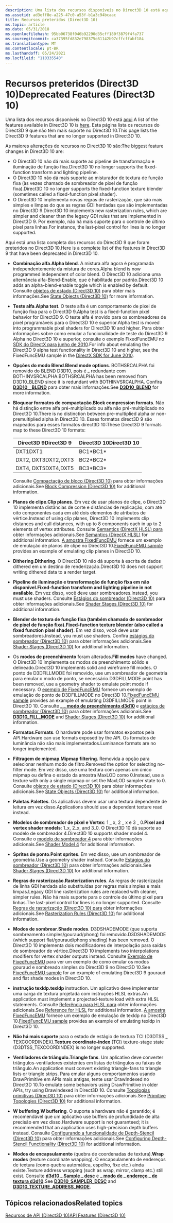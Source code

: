 ```yaml
---
description: Uma lista dos recursos disponíveis no Direct3D 10 está aqui. Esta página lista os recursos do Direct3D 9 que não têm mais suporte no Direct3D 10.
ms.assetid: ad3eff8e-a225-47c0-a53f-b1a3c94bcaac
title: Recursos preteridos (Direct3D 10)
ms.topic: article
ms.date: 05/31/2018
ms.openlocfilehash: 95bb06738f046b92290d35cff180f3879f4fa737
ms.sourcegitcommit: ca37395fd832e798375e81142b97cffcffabf184
ms.translationtype: MT
ms.contentlocale: pt-BR
ms.lasthandoff: 05/24/2021
ms.locfileid: "110335540"
---
```

# <a name="deprecated-features-direct3d-10"></a><span data-ttu-id="382e1-104">Recursos preteridos (Direct3D 10)</span><span class="sxs-lookup"><span data-stu-id="382e1-104">Deprecated Features (Direct3D 10)</span></span>

<span data-ttu-id="382e1-105">Uma lista dos recursos disponíveis no Direct3D 10 está [aqui](d3d10-graphics-programming-guide-api-features.md).</span><span class="sxs-lookup"><span data-stu-id="382e1-105">A list of the features available in Direct3D 10 is [here](d3d10-graphics-programming-guide-api-features.md).</span></span> <span data-ttu-id="382e1-106">Esta página lista os recursos do Direct3D 9 que não têm mais suporte no Direct3D 10.</span><span class="sxs-lookup"><span data-stu-id="382e1-106">This page lists the Direct3D 9 features that are no longer supported in Direct3D 10.</span></span>

<span data-ttu-id="382e1-107">As maiores alterações de recursos no Direct3D 10 são:</span><span class="sxs-lookup"><span data-stu-id="382e1-107">The biggest feature changes in Direct3D 10 are:</span></span>

- <span data-ttu-id="382e1-108">O Direct3D 10 não dá mais suporte ao pipeline de transformação e iluminação de função fixa.</span><span class="sxs-lookup"><span data-stu-id="382e1-108">Direct3D 10 no longer supports the fixed-function transform and lighting pipeline.</span></span>
- <span data-ttu-id="382e1-109">O Direct3D 10 não dá mais suporte ao misturador de textura de função fixa (às vezes chamado de sombreador de pixel de função fixa).</span><span class="sxs-lookup"><span data-stu-id="382e1-109">Direct3D 10 no longer supports the fixed-function texture blender (sometimes called a fixed-function pixel shader).</span></span>
- <span data-ttu-id="382e1-110">O Direct3D 10 implementa novas regras de rasterização, que são mais simples e limpas do que as regras GDI herdadas que são implementadas no Direct3D 9.</span><span class="sxs-lookup"><span data-stu-id="382e1-110">Direct3D 10 implements new rasterization rules, which are simpler and cleaner than the legacy GDI rules that are implemented in Direct3D 9.</span></span> <span data-ttu-id="382e1-111">Por exemplo, não há mais suporte para o controle de último pixel para linhas.</span><span class="sxs-lookup"><span data-stu-id="382e1-111">For instance, the last-pixel control for lines is no longer supported.</span></span>

<span data-ttu-id="382e1-112">Aqui está uma lista completa dos recursos do Direct3D 9 que foram preteridos no Direct3D 10.</span><span class="sxs-lookup"><span data-stu-id="382e1-112">Here is a complete list of the features in Direct3D 9 that have been deprecated in Direct3D 10.</span></span>

- <span data-ttu-id="382e1-113">**Combinação alfa**.</span><span class="sxs-lookup"><span data-stu-id="382e1-113">**Alpha blend**.</span></span> <span data-ttu-id="382e1-114">A mistura alfa agora é programada independentemente da mistura de cores.</span><span class="sxs-lookup"><span data-stu-id="382e1-114">Alpha blend is now programmed independent of color blend.</span></span> <span data-ttu-id="382e1-115">O Direct3D 10 adiciona uma alternância alfa-Blend-Enable, que é habilitada por padrão.</span><span class="sxs-lookup"><span data-stu-id="382e1-115">Direct3D 10 adds an alpha-blend-enable toggle which is enabled by default.</span></span> <span data-ttu-id="382e1-116">Consulte [objetos de estado (Direct3D 10)](d3d10-graphics-programming-guide-api-features-state-objects.md) para obter mais informações.</span><span class="sxs-lookup"><span data-stu-id="382e1-116">See [State Objects (Direct3D 10)](d3d10-graphics-programming-guide-api-features-state-objects.md) for more information.</span></span>
- <span data-ttu-id="382e1-117">**Teste alfa**.</span><span class="sxs-lookup"><span data-stu-id="382e1-117">**Alpha test**.</span></span> <span data-ttu-id="382e1-118">O teste alfa é um comportamento de pixel de função fixa para o Direct3D 9.</span><span class="sxs-lookup"><span data-stu-id="382e1-118">Alpha test is a fixed-function pixel behavior for Direct3D 9.</span></span> <span data-ttu-id="382e1-119">O teste alfa é movido para os sombreadores de pixel programáveis para o Direct3D 10 e superior.</span><span class="sxs-lookup"><span data-stu-id="382e1-119">Alpha test is moved into programmable pixel shaders for Direct3D 10 and higher.</span></span> <span data-ttu-id="382e1-120">Para obter informações sobre como emular a funcionalidade de teste do Direct3D 9 Alpha no Direct3D 10 e superior, consulte o exemplo FixedFuncEMU no [SDK do DirectX para junho de 2010](https://www.microsoft.com/download/en/details.aspx?id=6812).</span><span class="sxs-lookup"><span data-stu-id="382e1-120">For info about emulating the Direct3D 9 alpha test functionality in Direct3D 10 and higher, see the FixedFuncEMU sample in the [DirectX SDK for June 2010](https://www.microsoft.com/download/en/details.aspx?id=6812).</span></span>
- <span data-ttu-id="382e1-121">**Opções do modo Blend**.</span><span class="sxs-lookup"><span data-stu-id="382e1-121">**Blend mode options**.</span></span> <span data-ttu-id="382e1-122">BOTHSRCALPHA foi removido do BLEND D3D10, pois é \_ redundante com BOTHINVSRCALPHA.</span><span class="sxs-lookup"><span data-stu-id="382e1-122">BOTHSRCALPHA has been removed from D3D10\_BLEND since it is redundant with BOTHINVSRCALPHA.</span></span> <span data-ttu-id="382e1-123">Confira [**D3D10 \_ BLEND**](/windows/desktop/api/D3D10/ne-d3d10-d3d10_blend) para obter mais informações.</span><span class="sxs-lookup"><span data-stu-id="382e1-123">See [**D3D10\_BLEND**](/windows/desktop/api/D3D10/ne-d3d10-d3d10_blend) for more information.</span></span>
- <span data-ttu-id="382e1-124">**Bloquear formatos de compactação**.</span><span class="sxs-lookup"><span data-stu-id="382e1-124">**Block compression formats**.</span></span> <span data-ttu-id="382e1-125">Não há distinção entre alfa pré-multiplicado ou alfa não pré-multiplicado no Direct3D 10.</span><span class="sxs-lookup"><span data-stu-id="382e1-125">There is no distinction between pre-multiplied alpha or non-premultiplied alpha in Direct3D 10.</span></span> <span data-ttu-id="382e1-126">Esses formatos direct3D 9 são mapeados para esses formatos direct3D 10:</span><span class="sxs-lookup"><span data-stu-id="382e1-126">These Direct3D 9 formats map to these Direct3D 10 formats:</span></span> 

    | <span data-ttu-id="382e1-127">Direct3D 9</span><span class="sxs-lookup"><span data-stu-id="382e1-127">Direct3D 9</span></span> | <span data-ttu-id="382e1-128">Direct3D 10</span><span class="sxs-lookup"><span data-stu-id="382e1-128">Direct3D 10</span></span> |
    |------------|-------------|
    | <span data-ttu-id="382e1-129">DXT1</span><span class="sxs-lookup"><span data-stu-id="382e1-129">DXT1</span></span>       | <span data-ttu-id="382e1-130">BC1\*</span><span class="sxs-lookup"><span data-stu-id="382e1-130">BC1\*</span></span>       |
    | <span data-ttu-id="382e1-131">DXT2, DXT3</span><span class="sxs-lookup"><span data-stu-id="382e1-131">DXT2,DXT3</span></span>  | <span data-ttu-id="382e1-132">BC2\*</span><span class="sxs-lookup"><span data-stu-id="382e1-132">BC2\*</span></span>       |
    | <span data-ttu-id="382e1-133">DXT4, DXT5</span><span class="sxs-lookup"><span data-stu-id="382e1-133">DXT4,DXT5</span></span>  | <span data-ttu-id="382e1-134">BC3\*</span><span class="sxs-lookup"><span data-stu-id="382e1-134">BC3\*</span></span>       |

    

     

    <span data-ttu-id="382e1-135">Consulte [Compactação de bloco (Direct3D 10)](d3d10-graphics-programming-guide-resources-block-compression.md) para obter informações adicionais.</span><span class="sxs-lookup"><span data-stu-id="382e1-135">See [Block Compression (Direct3D 10)](d3d10-graphics-programming-guide-resources-block-compression.md) for additional information.</span></span>

-   <span data-ttu-id="382e1-136">**Planos de clipe**.</span><span class="sxs-lookup"><span data-stu-id="382e1-136">**Clip planes**.</span></span> <span data-ttu-id="382e1-137">Em vez de usar planos de clipe, o Direct3D 10 implementa distâncias de corte e distâncias de replicação, com até oito componentes cada em até dois elementos de atributos de vértice.</span><span class="sxs-lookup"><span data-stu-id="382e1-137">Instead of using clip planes, Direct3D 10 implements clip distances and cull distances, with up to 8 components each in up to 2 elements of vertex attributes.</span></span> <span data-ttu-id="382e1-138">Consulte [Semantics (DirectX HLSL) para](../direct3dhlsl/dx-graphics-hlsl-semantics.md) obter informações adicionais.</span><span class="sxs-lookup"><span data-stu-id="382e1-138">See [Semantics (DirectX HLSL)](../direct3dhlsl/dx-graphics-hlsl-semantics.md) for additional information.</span></span> <span data-ttu-id="382e1-139">[A amostra FixedFuncEMU](https://msdn.microsoft.com/library/Ee416406(v=VS.85).aspx) fornece um exemplo de emulação de planos de clipe no Direct3D 10.</span><span class="sxs-lookup"><span data-stu-id="382e1-139">[FixedFuncEMU sample](https://msdn.microsoft.com/library/Ee416406(v=VS.85).aspx) provides an example of emulating clip planes in Direct3D 10.</span></span>
-   <span data-ttu-id="382e1-140">**Dithering**.</span><span class="sxs-lookup"><span data-stu-id="382e1-140">**Dithering**.</span></span> <span data-ttu-id="382e1-141">O Direct3D 10 não dá suporte à escrita de dados dithered em um destino de renderização.</span><span class="sxs-lookup"><span data-stu-id="382e1-141">Direct3D 10 does not support writing dithered data to a render target.</span></span>
-   <span data-ttu-id="382e1-142">**Pipeline de iluminação e transformação de função fixa em não disponível.**</span><span class="sxs-lookup"><span data-stu-id="382e1-142">**Fixed-function transform and lighting pipeline in not available**.</span></span> <span data-ttu-id="382e1-143">Em vez disso, você deve usar sombreadores.</span><span class="sxs-lookup"><span data-stu-id="382e1-143">Instead, you must use shaders.</span></span> <span data-ttu-id="382e1-144">Consulte [Estágios do sombreador (Direct3D 10)](/previous-versions//bb205146(v=vs.85)) para obter informações adicionais.</span><span class="sxs-lookup"><span data-stu-id="382e1-144">See [Shader Stages (Direct3D 10)](/previous-versions//bb205146(v=vs.85)) for additional information.</span></span>
-   <span data-ttu-id="382e1-145">**Blender de textura de função fixa (também chamado de sombreador de pixel de função fixa).**</span><span class="sxs-lookup"><span data-stu-id="382e1-145">**Fixed-function texture blender (also called a fixed function pixel shader)**.</span></span> <span data-ttu-id="382e1-146">Em vez disso, você deve usar sombreadores.</span><span class="sxs-lookup"><span data-stu-id="382e1-146">Instead, you must use shaders.</span></span> <span data-ttu-id="382e1-147">Confira [estágios do sombreador (Direct3D 10)](/previous-versions//bb205146(v=vs.85)) para obter informações adicionais.</span><span class="sxs-lookup"><span data-stu-id="382e1-147">See [Shader Stages (Direct3D 10)](/previous-versions//bb205146(v=vs.85)) for additional information.</span></span>
-   <span data-ttu-id="382e1-148">Os **modos de preenchimento** foram alterados.</span><span class="sxs-lookup"><span data-stu-id="382e1-148">**Fill modes** have changed.</span></span> <span data-ttu-id="382e1-149">O Direct3D 10 implementa os modos de preenchimento sólido e delineado.</span><span class="sxs-lookup"><span data-stu-id="382e1-149">Direct3D 10 implements solid and wireframe fill modes.</span></span> <span data-ttu-id="382e1-150">O ponto de D3DFILLMODE foi removido, use um sombreador de geometria para emular o modo de ponto, se necessário.</span><span class="sxs-lookup"><span data-stu-id="382e1-150">D3DFILLMODE point has been removed, use a geometry shader to emulate point mode if necessary.</span></span> <span data-ttu-id="382e1-151">O [exemplo de FixedFuncEMU](https://msdn.microsoft.com/library/Ee416406(v=VS.85).aspx) fornece um exemplo de emulação do ponto de D3DFILLMODE no Direct3D 10.</span><span class="sxs-lookup"><span data-stu-id="382e1-151">[FixedFuncEMU sample](https://msdn.microsoft.com/library/Ee416406(v=VS.85).aspx) provides an example of emulating D3DFILLMODE point in Direct3D 10.</span></span> <span data-ttu-id="382e1-152">Consulte [**\_ \_ modo de preenchimento d3d10**](/windows/desktop/api/D3D10/ne-d3d10-d3d10_fill_mode) e [estágios de sombreador (Direct3D 10)](/previous-versions//bb205146(v=vs.85)) para obter informações adicionais.</span><span class="sxs-lookup"><span data-stu-id="382e1-152">See [**D3D10\_FILL\_MODE**](/windows/desktop/api/D3D10/ne-d3d10-d3d10_fill_mode) and [Shader Stages (Direct3D 10)](/previous-versions//bb205146(v=vs.85)) for additional information.</span></span>
-   <span data-ttu-id="382e1-153">**Formatos**.</span><span class="sxs-lookup"><span data-stu-id="382e1-153">**Formats**.</span></span> <span data-ttu-id="382e1-154">O hardware pode usar formatos expostos pela API.</span><span class="sxs-lookup"><span data-stu-id="382e1-154">Hardware can use formats exposed by the API.</span></span> <span data-ttu-id="382e1-155">Os formatos de luminância não são mais implementados.</span><span class="sxs-lookup"><span data-stu-id="382e1-155">Luminance formats are no longer implemented.</span></span>
-   <span data-ttu-id="382e1-156">**Filtragem de mipmap**.</span><span class="sxs-lookup"><span data-stu-id="382e1-156">**Mipmap filtering**.</span></span> <span data-ttu-id="382e1-157">Removida a opção para selecionar nenhum modo de filtro.</span><span class="sxs-lookup"><span data-stu-id="382e1-157">Removed the option for selecting no-filter mode.</span></span> <span data-ttu-id="382e1-158">Em vez disso, use uma textura com apenas um único mipmap ou defina o estado da amostra MaxLOD como 0.</span><span class="sxs-lookup"><span data-stu-id="382e1-158">Instead, use a texture with only a single mipmap or set the MaxLOD sampler state to 0.</span></span> <span data-ttu-id="382e1-159">Consulte [objetos de estado (Direct3D 10)](d3d10-graphics-programming-guide-api-features-state-objects.md) para obter informações adicionais.</span><span class="sxs-lookup"><span data-stu-id="382e1-159">See [State Objects (Direct3D 10)](d3d10-graphics-programming-guide-api-features-state-objects.md) for additional information.</span></span>
-   <span data-ttu-id="382e1-160">**Paletas**.</span><span class="sxs-lookup"><span data-stu-id="382e1-160">**Palettes**.</span></span> <span data-ttu-id="382e1-161">Os aplicativos devem usar uma textura dependente de leitura em vez disso.</span><span class="sxs-lookup"><span data-stu-id="382e1-161">Applications should use a dependent texture read instead.</span></span>
-   <span data-ttu-id="382e1-162">**Modelos de sombreador de pixel e Vertex**: 1 \_ x, 2 \_ x e 3 \_ 0.</span><span class="sxs-lookup"><span data-stu-id="382e1-162">**Pixel and vertex shader models**: 1\_x, 2\_x, and 3\_0.</span></span> <span data-ttu-id="382e1-163">O Direct3D 10 dá suporte ao modelo de sombreador 4.</span><span class="sxs-lookup"><span data-stu-id="382e1-163">Direct3D 10 supports shader model 4.</span></span> <span data-ttu-id="382e1-164">Consulte o [modelo de sombreador 4](../direct3dhlsl/dx-graphics-hlsl-sm4.md) para obter informações adicionais.</span><span class="sxs-lookup"><span data-stu-id="382e1-164">See [Shader Model 4](../direct3dhlsl/dx-graphics-hlsl-sm4.md) for additional information.</span></span>
-   <span data-ttu-id="382e1-165">**Sprites de ponto**.</span><span class="sxs-lookup"><span data-stu-id="382e1-165">**Point sprites**.</span></span> <span data-ttu-id="382e1-166">Em vez disso, use um sombreador de geometria.</span><span class="sxs-lookup"><span data-stu-id="382e1-166">Use a geometry shader instead.</span></span> <span data-ttu-id="382e1-167">Consulte [Estágios do sombreador (Direct3D 10)](/previous-versions//bb205146(v=vs.85)) para obter informações adicionais.</span><span class="sxs-lookup"><span data-stu-id="382e1-167">See [Shader Stages (Direct3D 10)](/previous-versions//bb205146(v=vs.85)) for additional information.</span></span>
-   <span data-ttu-id="382e1-168">**Regras de rasterização**.</span><span class="sxs-lookup"><span data-stu-id="382e1-168">**Rasterization rules**.</span></span> <span data-ttu-id="382e1-169">As regras de rasterização de linha GDI herdada são substituídas por regras mais simples e mais limpas.</span><span class="sxs-lookup"><span data-stu-id="382e1-169">Legacy GDI line rasterization rules are replaced with cleaner, simpler rules.</span></span> <span data-ttu-id="382e1-170">Não há mais suporte para o controle de último pixel para linhas.</span><span class="sxs-lookup"><span data-stu-id="382e1-170">The last-pixel control for lines is no longer supported.</span></span> <span data-ttu-id="382e1-171">Consulte [Regras de rasterização (Direct3D 10) para](../direct3d11/d3d10-graphics-programming-guide-rasterizer-stage-rules.md) obter informações adicionais.</span><span class="sxs-lookup"><span data-stu-id="382e1-171">See [Rasterization Rules (Direct3D 10)](../direct3d11/d3d10-graphics-programming-guide-rasterizer-stage-rules.md) for additional information.</span></span>
-   <span data-ttu-id="382e1-172">**Modos de sombrear**.</span><span class="sxs-lookup"><span data-stu-id="382e1-172">**Shade modes**.</span></span> <span data-ttu-id="382e1-173">D3DSHADEMODE (que suporta sombreamento simples/gouraud/phong) foi removido.</span><span class="sxs-lookup"><span data-stu-id="382e1-173">D3DSHADEMODE (which support flat/gouraud/phong shading) has been removed.</span></span> <span data-ttu-id="382e1-174">O Direct3D 10 implementa dois modificadores de interpolação para saídas de sombreador de vértice.</span><span class="sxs-lookup"><span data-stu-id="382e1-174">Direct3D 10 implements two interpolations modifiers for vertex shader outputs instead.</span></span> <span data-ttu-id="382e1-175">Consulte [Exemplo de FixedFuncEMU](https://msdn.microsoft.com/library/Ee416406(v=VS.85).aspx) para ver um exemplo de como emular os modos gouraud e sombreado simples do Direct3D 9 no Direct3D 10.</span><span class="sxs-lookup"><span data-stu-id="382e1-175">See [FixedFuncEMU sample](https://msdn.microsoft.com/library/Ee416406(v=VS.85).aspx) for an example of emulating Direct3D 9 gouraud and flat shade modes in Direct3D 10.</span></span>
-   <span data-ttu-id="382e1-176">**instrução texldp.**</span><span class="sxs-lookup"><span data-stu-id="382e1-176">**texldp** instruction.</span></span> <span data-ttu-id="382e1-177">Um aplicativo deve implementar uma carga de textura projetada com instruções HLSL extras.</span><span class="sxs-lookup"><span data-stu-id="382e1-177">An application must implement a projected-texture load with extra HLSL statements.</span></span> <span data-ttu-id="382e1-178">Consulte [Referência para HLSL para](../direct3dhlsl/dx-graphics-hlsl-reference.md) obter informações adicionais.</span><span class="sxs-lookup"><span data-stu-id="382e1-178">See [Reference for HLSL](../direct3dhlsl/dx-graphics-hlsl-reference.md) for additional information.</span></span> <span data-ttu-id="382e1-179">[A amostra FixedFuncEMU](https://msdn.microsoft.com/library/Ee416406(v=VS.85).aspx) fornece um exemplo de emulação de texldp no Direct3D 10.</span><span class="sxs-lookup"><span data-stu-id="382e1-179">[FixedFuncEMU sample](https://msdn.microsoft.com/library/Ee416406(v=VS.85).aspx) provides an example of emulating texldp in Direct3D 10.</span></span>
-   <span data-ttu-id="382e1-180">**Não há mais suporte** para o estado de estágio de textura TCI (D3DTSS \_ TEXCOORDINDEX).</span><span class="sxs-lookup"><span data-stu-id="382e1-180">**Texture coordinate-index** (TCI) texture-stage state (D3DTSS\_TEXCOORDINDEX) is no longer supported.</span></span>
-   <span data-ttu-id="382e1-181">**Ventiladores de triângulo.**</span><span class="sxs-lookup"><span data-stu-id="382e1-181">**Triangle fans**.</span></span> <span data-ttu-id="382e1-182">Um aplicativo deve converter triângulos-ventiladores existentes em listas de triângulos ou faixas de triângulo.</span><span class="sxs-lookup"><span data-stu-id="382e1-182">An application must convert existing triangle-fans to triangle lists or triangle strips.</span></span> <span data-ttu-id="382e1-183">Para emular alguns comportamentos usando DrawPrimitive em APIs mais antigas, tente usar DrawIndexed no Direct3D 10.</span><span class="sxs-lookup"><span data-stu-id="382e1-183">To emulate some behaviors using DrawPrimitive in older APIs, try using DrawIndexed in Direct3D 10.</span></span> <span data-ttu-id="382e1-184">Consulte [Topologias primitivas (Direct3D 10)](../direct3d11/d3d10-graphics-programming-guide-primitive-topologies.md) para obter informações adicionais.</span><span class="sxs-lookup"><span data-stu-id="382e1-184">See [Primitive Topologies (Direct3D 10)](../direct3d11/d3d10-graphics-programming-guide-primitive-topologies.md) for additional information.</span></span>
-   <span data-ttu-id="382e1-185">**W buffering**.</span><span class="sxs-lookup"><span data-stu-id="382e1-185">**W buffering**.</span></span> <span data-ttu-id="382e1-186">O suporte a hardware não é garantido; é recomendável que um aplicativo use buffers de profundidade de alta precisão em vez disso.</span><span class="sxs-lookup"><span data-stu-id="382e1-186">Hardware support is not guaranteed; it is recommended that an application uses high-precision depth buffers instead.</span></span> <span data-ttu-id="382e1-187">Consulte [Configurando a funcionalidade de Depth-Stencil (Direct3D 10)](../direct3d11/d3d10-graphics-programming-guide-depth-stencil.md) para obter informações adicionais.</span><span class="sxs-lookup"><span data-stu-id="382e1-187">See [Configuring Depth-Stencil Functionality (Direct3D 10)](../direct3d11/d3d10-graphics-programming-guide-depth-stencil.md) for additional information.</span></span>
-   <span data-ttu-id="382e1-188">**Modos de encapsulamento** (quebra de coordenadas de textura).</span><span class="sxs-lookup"><span data-stu-id="382e1-188">**Wrap modes** (texture coordinate wrapping).</span></span> <span data-ttu-id="382e1-189">O encapsulamento de endereços de textura (como quebra automática, espelho, fixe etc.) ainda existe.</span><span class="sxs-lookup"><span data-stu-id="382e1-189">Texture address wrapping (such as wrap, mirror, clamp etc.) still exist.</span></span> <span data-ttu-id="382e1-190">Consulte [**d3d10 \_ Sample \_ desc**](/windows/desktop/api/D3D10/ns-d3d10-d3d10_sampler_desc) e [**\_ modo de \_ endereço \_ de textura d3d10**](/windows/desktop/api/D3D10/ne-d3d10-d3d10_texture_address_mode).</span><span class="sxs-lookup"><span data-stu-id="382e1-190">See [**D3D10\_SAMPLER\_DESC**](/windows/desktop/api/D3D10/ns-d3d10-d3d10_sampler_desc) and [**D3D10\_TEXTURE\_ADDRESS\_MODE**](/windows/desktop/api/D3D10/ne-d3d10-d3d10_texture_address_mode).</span></span>

## <a name="related-topics"></a><span data-ttu-id="382e1-191">Tópicos relacionados</span><span class="sxs-lookup"><span data-stu-id="382e1-191">Related topics</span></span>

<dl> <dt>

[<span data-ttu-id="382e1-192">Recursos de API (Direct3D 10)</span><span class="sxs-lookup"><span data-stu-id="382e1-192">API Features (Direct3D 10)</span></span>](d3d10-graphics-programming-guide-api-features.md)
</dt> </dl>

 

 
